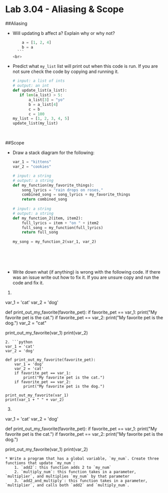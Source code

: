 # Lab 3.04 - Aliasing & Scope

##Aliasing 
* Will updating b affect a? Explain why or why not? 
    
    ```python
        a = [1, 2, 4]
        b = a 
      ```
    <br>
    
* Predict what `my_list` list will print out when this code is run. If you are not sure check the code by copying and running it. 
    
     ```python
     # input: a list of ints
     # output: an int
     def update_list(a_list): 
     	if len(a_list) > 5: 
     		a_list[3] = "yo"
     		b = a_list[4]
            c = b
            c = 100
     my_list = [1, 2, 3, 4, 5]
     update_list(my_list)
     ```
    <br>
    
##Scope
* Draw a stack diagram for the following:
    
    ```python
	var_1 = "kittens"
	var_2 = "cookies"
	
	# input: a string
	# output: a string
	def my_function(my_favorite_things): 
		song_lyrics = "rain drops on roses,"
		combined_song = song_lyrics + my_favorite_things
		return combined_song
		
	# input: a string
	# output: a string	
	def my_function_2(item, item2): 
		full_lyrics = item + "on " + item2
		full_song = my_function(full_lyrics)
		return full_song
		
	my_song = my_function_2(var_1, var_2)
     ```
    <br>
    <br>
    <br>
    
* Write down what (if anything) is wrong with the following code. If there was an issue write out how to fix it. If you are unsure copy and run the code and fix it. 

1. ```python
var_1 = 'cat'
var_2 = 'dog'

def print_out_my_favorite(favorite_pet): 
    if favorite_pet == var_1:
        print("My favorite pet is the cat.")
    if favorite_pet == var_2: 
        print("My favorite pet is the dog.")
    var_2 = "cat"

print_out_my_favorite(var_1)
print(var_2)
```
2. ```python
var_1 = 'cat'
var_2 = 'dog'

def print_out_my_favorite(favorite_pet): 
    var_1 = 'dog'
    var_2 = 'cat'
    if favorite_pet == var_1:
        print("My favorite pet is the cat.")
    if favorite_pet == var_2: 
        print("My favorite pet is the dog.")

print_out_my_favorite(var_1)
print(var_1 + " " + var_2)
```
3. ```python
var_1 = 'cat'
var_2 = 'dog'

def print_out_my_favorite(favorite_pet): 
    if favorite_pet == var_1:
        print("My favorite pet is the cat.")
    if favorite_pet == var_2: 
        print("My favorite pet is the dog.")

print_out_my_favorite(var_1)
print(var_2)
```
* Write a program that has a global variable, `my_num`. Create three functions that update `my_num`: 
    1. `add2`: this function adds 2 to `my_num`
    2. `multiply_num`: this function takes in a parameter, `multiplier`, and multiplies `my_num` by that parameter
    3. `add2_and_multiply`: this function takes in a parameter, `multiplier`, and calls both `add2` and `multiply_num`. 


